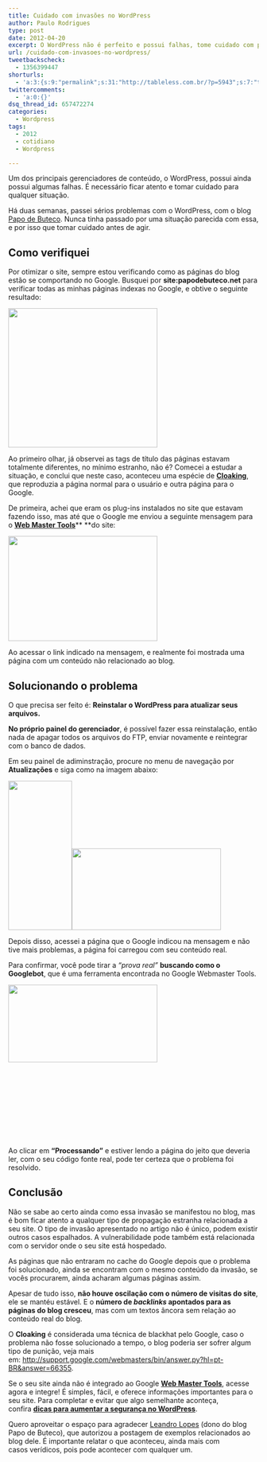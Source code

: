 ```yaml
---
title: Cuidado com invasões no WordPress
author: Paulo Rodrigues
type: post
date: 2012-04-20
excerpt: O WordPress não é perfeito e possui falhas, tome cuidado com possíveis invasões.
url: /cuidado-com-invasoes-no-wordpress/
tweetbackscheck:
  - 1356399447
shorturls:
  - 'a:3:{s:9:"permalink";s:31:"http://tableless.com.br/?p=5943";s:7:"tinyurl";s:26:"http://tinyurl.com/dyocp2d";s:4:"isgd";s:19:"http://is.gd/UkH7QV";}'
twittercomments:
  - 'a:0:{}'
dsq_thread_id: 657472274
categories:
  - Wordpress
tags:
  - 2012
  - cotidiano
  - Wordpress

---
```

Um dos principais gerenciadores de conteúdo, o WordPress, possui ainda possui algumas falhas. É necessário ficar atento e tomar cuidado para qualquer situação.

Há duas semanas, passei sérios problemas com o WordPress, com o blog [Papo de Buteco][1]. Nunca tinha passado por uma situação parecida com essa, e por isso que tomar cuidado antes de agir.

## Como verifiquei

Por otimizar o site, sempre estou verificando como as páginas do blog estão se comportando no Google. Busquei por **site:papodebuteco.net** para verificar todas as minhas páginas indexas no Google, e obtive o seguinte resultado:

[<img class="alignnone size-medium wp-image-5948" src="http://tableless.com.br/uploads/2012/04/serp-papo-de-buteco-300x280.png" alt="" width="300" height="280" srcset="uploads/2012/04/serp-papo-de-buteco-300x280.png 300w, uploads/2012/04/serp-papo-de-buteco.png 800w" sizes="(max-width: 300px) 100vw, 300px" />][2]

Ao primeiro olhar, já observei as tags de título das páginas estavam totalmente diferentes, no mínimo estranho, não é? Comecei a estudar a situação, e conclui que neste caso, aconteceu uma espécie de **[Cloaking][3]**, que reproduzia a página normal para o usuário e outra página para o Google.

De primeira, achei que eram os plug-ins instalados no site que estavam fazendo isso, mas até que o Google me enviou a seguinte mensagem para o **[Web Master Tools][4]**** **do site:

[<img class="alignnone size-medium wp-image-5951" src="http://tableless.com.br/uploads/2012/04/mensagem-google-300x211.png" alt="" width="300" height="211" srcset="uploads/2012/04/mensagem-google-300x211.png 300w, uploads/2012/04/mensagem-google.png 1000w" sizes="(max-width: 300px) 100vw, 300px" />][5]

Ao acessar o link indicado na mensagem, e realmente foi mostrada uma página com um conteúdo não relacionado ao blog.

## Solucionando o problema

O que precisa ser feito é: **Reinstalar o WordPress para atualizar seus arquivos.**

**No próprio painel do gerenciador**, é possível fazer essa reinstalação, então nada de apagar todos os arquivos do FTP, enviar novamente e reintegrar com o banco de dados.

Em seu painel de adiminstração, procure no menu de navegação por **Atualizações** e siga como na imagem abaixo:

[<img class="alignnone size-medium wp-image-5944" src="http://tableless.com.br/uploads/2012/04/menu-navegacao-128x300.png" alt="" width="128" height="300" srcset="uploads/2012/04/menu-navegacao-128x300.png 128w, uploads/2012/04/menu-navegacao.png 286w" sizes="(max-width: 128px) 100vw, 128px" />][6][<img class="alignright size-medium wp-image-5953" src="http://tableless.com.br/uploads/2012/04/reinstalando-wordpress-300x164.png" alt="" width="300" height="164" srcset="uploads/2012/04/reinstalando-wordpress-300x164.png 300w, uploads/2012/04/reinstalando-wordpress.png 800w" sizes="(max-width: 300px) 100vw, 300px" />][7]

Depois disso, acessei a página que o Google indicou na mensagem e não tive mais problemas, a página foi carregou com seu conteúdo real.

Para confirmar, você pode tirar a _“prova real”_ **buscando como o Googlebot**, que é uma ferramenta encontrada no Google Webmaster Tools.

[<img class="size-medium wp-image-5945 alignleft" src="http://tableless.com.br/uploads/2012/04/gwmt-1-300x156.png" alt="" width="300" height="156" srcset="uploads/2012/04/gwmt-1-300x156.png 300w, uploads/2012/04/gwmt-1-1024x535.png 1024w, uploads/2012/04/gwmt-1.png 1423w" sizes="(max-width: 300px) 100vw, 300px" />][8]

&nbsp;

&nbsp;

&nbsp;

&nbsp;

&nbsp;

Ao clicar em **“Processando”** e estiver lendo a página do jeito que deveria ler, com o seu código fonte real, pode ter certeza que o problema foi resolvido.

## Conclusão

Não se sabe ao certo ainda como essa invasão se manifestou no blog, mas é bom ficar atento a qualquer tipo de propagação estranha relacionada a seu site. O tipo de invasão apresentado no artigo não é único, podem existir outros casos espalhados. A vulnerabilidade pode também está relacionada com o servidor onde o seu site está hospedado.

As páginas que não entraram no cache do Google depois que o problema foi solucionado, ainda se encontram com o mesmo conteúdo da invasão, se vocês procurarem, ainda acharam algumas páginas assim.

Apesar de tudo isso, **não houve oscilação com o número de visitas do site**, ele se mantéu estável. E o **número de _backlinks_ apontados para as páginas do blog cresceu**, mas com um textos âncora sem relação ao conteúdo real do blog.

O **Cloaking** é considerada uma técnica de blackhat pelo Google, caso o problema não fosse solucionado a tempo, o blog poderia ser sofrer algum tipo de punição, veja mais em: <http://support.google.com/webmasters/bin/answer.py?hl=pt-BR&answer=66355>.

Se o seu site ainda não é integrado ao Google **[Web Master Tools][9]**, acesse agora e integre! É simples, fácil, e oferece informações importantes para o seu site. Para completar e evitar que algo semelhante aconteça, confira **[dicas para aumentar a segurança no WordPress][10]**.

Quero aproveitar o espaço para agradecer [Leandro Lopes][11] (dono do blog Papo de Buteco), que autorizou a postagem de exemplos relacionados ao blog dele. É importante relatar o que aconteceu, ainda mais com casos verídicos, pois pode acontecer com qualquer um.

 [1]: http://papodebuteco.net
 [2]: http://tableless.com.br/uploads/2012/04/serp-papo-de-buteco.png
 [3]: http://www.mestreseo.com.br/black-hat/cloaking-aplicacao-scripts-blackhat-e-questoes-eticas "Cloaking"
 [4]: https://www.google.com/webmasters/tools
 [5]: http://tableless.com.br/uploads/2012/04/mensagem-google.png
 [6]: http://tableless.com.br/uploads/2012/04/menu-navegacao.png
 [7]: http://tableless.com.br/uploads/2012/04/reinstalando-wordpress.png
 [8]: http://tableless.com.br/uploads/2012/04/gwmt-1.png
 [9]: https://www.google.com/webmasters/tools/
 [10]: http://webperfeita.com/10-dicas-para-aumentar-a-seguranca-do-wordpress/
 [11]: http://twitter.com/#!/papodebuteco